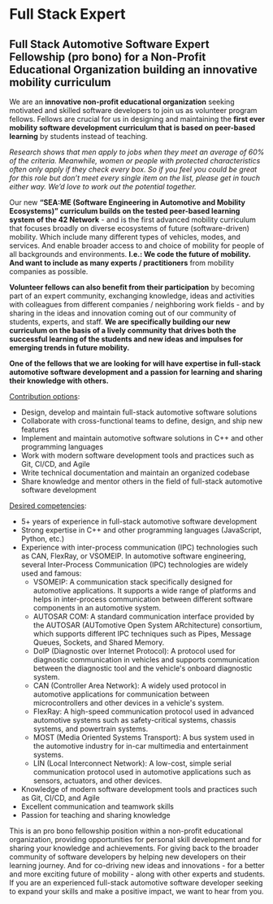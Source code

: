 # Full Stack Expert


## Full Stack Automotive Software Expert Fellowship (pro bono) for a Non-Profit Educational Organization building an innovative mobility curriculum

We are an **innovative non-profit educational organization** seeking motivated and skilled software developers to join us as volunteer program fellows. Fellows are crucial for us in designing and maintaining the **first ever mobility software development curriculum that is based on peer-based learning** by students instead of teaching. 

*Research shows that men apply to jobs when they meet an average of 60% of the criteria. Meanwhile, women or people with protected characteristics often only apply if they check every box. So if you feel you could be great for this role but don’t meet every single item on the list, please get in touch either way. We’d love to work out the potential together.*

Our new **“SEA:ME (Software Engineering in Automotive and Mobility Ecosystems)” curriculum builds on the tested peer-based learning system of the 42 Network** - and is the first advanced mobility curriculum that focuses broadly on diverse ecosystems of future (software-driven) mobility. Which include many different types of vehicles, modes, and services. And enable broader access to and choice of mobility for people of all backgrounds and environments. **I.e.: We code the future of mobility. And want to include as many experts / practitioners** from mobility companies as possible. 

**Volunteer fellows can also benefit from their participation** by becoming part of an expert community, exchanging knowledge, ideas and activities with colleagues from different companies / neighboring work fields - and by sharing in the ideas and innovation coming out of our community of students, experts, and staff. **We are specifically building our new curriculum on the basis of a lively community that drives both the successful learning of the students and new ideas and impulses for emerging trends in future mobility.**

**One of the fellows that we are looking for will have expertise in full-stack automotive software development and a passion for learning and sharing their knowledge with others.**

<span style="text-decoration:underline;">Contribution options</span>:



* Design, develop and maintain full-stack automotive software solutions
* Collaborate with cross-functional teams to define, design, and ship new features
* Implement and maintain automotive software solutions in C++ and other programming languages
* Work with modern software development tools and practices such as Git, CI/CD, and Agile
* Write technical documentation and maintain an organized codebase
* Share knowledge and mentor others in the field of full-stack automotive software development

<span style="text-decoration:underline;">Desired competencies</span>:



* 5+ years of experience in full-stack automotive software development
* Strong expertise in C++ and other programming languages (JavaScript, Python, etc.)
* Experience with inter-process communication (IPC) technologies such as CAN, FlexRay, or VSOMEIP. In automotive software engineering, several Inter-Process Communication (IPC) technologies are widely used and famous:
    * VSOMEIP: A communication stack specifically designed for automotive applications. It supports a wide range of platforms and helps in inter-process communication between different software components in an automotive system.
    * AUTOSAR COM: A standard communication interface provided by the AUTOSAR (AUTomotive Open System ARchitecture) consortium, which supports different IPC techniques such as Pipes, Message Queues, Sockets, and Shared Memory.
    * DoIP (Diagnostic over Internet Protocol): A protocol used for diagnostic communication in vehicles and supports communication between the diagnostic tool and the vehicle's onboard diagnostic system.
    * CAN (Controller Area Network): A widely used protocol in automotive applications for communication between microcontrollers and other devices in a vehicle's system.
    * FlexRay: A high-speed communication protocol used in advanced automotive systems such as safety-critical systems, chassis systems, and powertrain systems.
    * MOST (Media Oriented Systems Transport): A bus system used in the automotive industry for in-car multimedia and entertainment systems.
    * LIN (Local Interconnect Network): A low-cost, simple serial communication protocol used in automotive applications such as sensors, actuators, and other devices.
* Knowledge of modern software development tools and practices such as Git, CI/CD, and Agile
* Excellent communication and teamwork skills
* Passion for teaching and sharing knowledge

This is an pro bono fellowship position within a non-profit educational organization, providing opportunities for personal skill development and for sharing your knowledge and achievements. For giving back to the broader community of software developers by helping new developers on their learning journey. And for co-driving new ideas and innovations - for a better and more exciting future of mobility - along with other experts and students. If you are an experienced full-stack automotive software developer seeking to expand your skills and make a positive impact, we want to hear from you.
